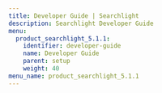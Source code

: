 ```yaml
---
title: Developer Guide | Searchlight
description: Searchlight Developer Guide
menu:
  product_searchlight_5.1.1:
    identifier: developer-guide
    name: Developer Guide
    parent: setup
    weight: 40
menu_name: product_searchlight_5.1.1
---
```


